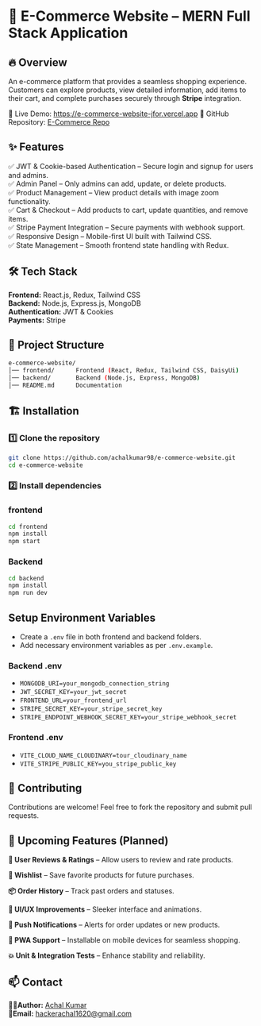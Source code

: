 
# 🚀 E-Commerce Website – MERN Full Stack Application 
 
 ## 🔥 Overview 
An e-commerce platform that provides a seamless shopping experience. Customers can explore products, view detailed information, add items to their cart, and complete purchases securely through **Stripe** integration.

🚀 Live Demo: https://e-commerce-website-jfor.vercel.app 
📌 GitHub Repository: [E-Commerce Repo](https://github.com/achalkumar98/e-commerce-website)  


## ✨ Features 

 
✅ JWT & Cookie-based Authentication – Secure login and signup for users and admins.  
✅ Admin Panel – Only admins can add, update, or delete products.  
✅ Product Management – View product details with image zoom functionality.  
✅ Cart & Checkout – Add products to cart, update quantities, and remove items.  
✅ Stripe Payment Integration – Secure payments with webhook support.  
✅ Responsive Design – Mobile-first UI built with Tailwind CSS.  
✅ State Management – Smooth frontend state handling with Redux.  



## 🛠 Tech Stack  

**Frontend:** React.js, Redux, Tailwind CSS  
**Backend:** Node.js, Express.js, MongoDB  
**Authentication:** JWT & Cookies  
**Payments:** Stripe  


## 📂 Project Structure

```bash
e-commerce-website/
│── frontend/      Frontend (React, Redux, Tailwind CSS, DaisyUi)
│── backend/       Backend (Node.js, Express, MongoDB)
│── README.md      Documentation
```
## 🏗️ Installation  

### 1️⃣ Clone the repository  

```bash
git clone https://github.com/achalkumar98/e-commerce-website.git
cd e-commerce-website
```
### 2️⃣ Install dependencies 

### frontend
```bash
cd frontend
npm install
npm start
```
### Backend

```bash
cd backend
npm install
npm run dev
```
    
## Setup Environment Variables
- Create a `.env` file in both frontend and backend folders.
- Add necessary environment variables as per `.env.example`.
### Backend .env
- `MONGODB_URI=your_mongodb_connection_string`
- `JWT_SECRET_KEY=your_jwt_secret`
- `FRONTEND_URL=your_frontend_url`
- `STRIPE_SECRET_KEY=your_stripe_secret_key`
- `STRIPE_ENDPOINT_WEBHOOK_SECRET_KEY=your_stripe_webhook_secret`
### Frontend .env
- `VITE_CLOUD_NAME_CLOUDINARY=tour_cloudinary_name`
- `VITE_STRIPE_PUBLIC_KEY=you_stripe_public_key`


## 🚀 Contributing

Contributions are welcome! Feel free to fork the repository and submit pull requests.


## 🧠 Upcoming Features (Planned)

**🚧 User Reviews & Ratings** – Allow users to review and rate products.

**💬 Wishlist** – Save favorite products for future purchases.

**📦 Order History** – Track past orders and statuses.

**🎨 UI/UX Improvements** – Sleeker interface and animations.

**🔔 Push Notifications** – Alerts for order updates or new products.

**📱 PWA Support** – Installable on mobile devices for seamless shopping.

**💥 Unit & Integration Tests** – Enhance stability and reliability.
## 📫 Contact

**👨‍💻Author:** [Achal Kumar](https://github.com/achalkumar98)\
**📧Email:** [hackerachal1620@gmail.com](hackerachal1620@gmail.com)